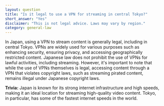 ```yaml
---
layout: question
title: "Is it legal to use a VPN for streaming in central Tokyo?"
short_answer: "Yes"
disclaimer: "This is not legal advice. Laws may vary by region."
category: general-law
---
```

In Japan, using a VPN to stream content is generally legal, including in central Tokyo. VPNs are widely used for various purposes such as enhancing security, ensuring privacy, and accessing geographically restricted content. Japanese law does not prohibit the use of VPNs for lawful activities, including streaming. However, it's important to note that while the use of VPNs themselves is legal, accessing content through a VPN that violates copyright laws, such as streaming pirated content, remains illegal under Japanese copyright laws.

**Trivia:** Japan is known for its strong internet infrastructure and high speeds, making it an ideal location for streaming high-quality video content. Tokyo, in particular, has some of the fastest internet speeds in the world.
